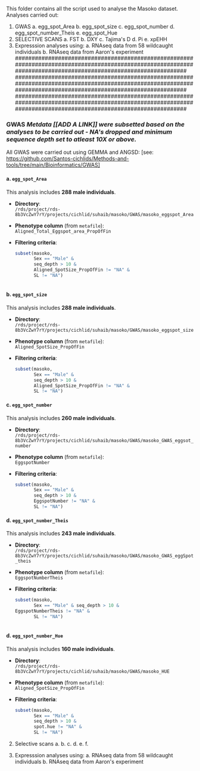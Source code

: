 This folder contains all the script used to analyse the Masoko dataset.
Analyses carried out:
1. GWAS
  a. egg_spot_Area
  b. egg_spot_size
  c. egg_spot_number
  d. egg_spot_number_Theis
  e. egg_spot_Hue
2. SELECTIVE SCANS
  a. FST
  b. DXY
  c. Tajima's D
  d. Pi
  e. xpEHH
3. Expresssion analyses using:
   a. RNAseq data from 58 wildcaught individuals
   b. RNAseq data from Aaron's experiment
################################################################################################################################################################
################################################################################################################################################################
################################################################################################################################################################
### GWAS  _Metdata [[ADD A LINK]] were subsetted based on the analyses to be carried out - NA's dropped and minimum sequence depth set to atleast 10X or above._
All GWAS were carried out using GEMMA and ANGSD: [see: https://github.com/Santos-cichlids/Methods-and-tools/tree/main/Bioinformatics/GWAS]
#### a. `egg_spot_Area`

This analysis includes **288 male individuals**.

- **Directory**:  
  `/rds/project/rds-8b3VcZwY7rY/projects/cichlid/suhaib/masoko/GWAS/masoko_eggspot_Area`

- **Phenotype column** (from `metafile`):  
  `Aligned_Total_Eggspot_area_PropOfFin`

- **Filtering criteria**:  
  ```r
  subset(masoko, 
         Sex == "Male" & 
         seq_depth > 10 & 
         Aligned_SpotSize_PropOfFin != "NA" & 
         SL != "NA")
   
#### b. `egg_spot_size`
This analysis includes **288 male individuals**.

- **Directory**:  
  `/rds/project/rds-8b3VcZwY7rY/projects/cichlid/suhaib/masoko/GWAS/masoko_eggspot_size`

- **Phenotype column** (from `metafile`):  
  `Aligned_SpotSize_PropOfFin`

- **Filtering criteria**:  
  ```r
  subset(masoko, 
         Sex == "Male" & 
         seq_depth > 10 & 
         Aligned_SpotSize_PropOfFin != "NA" & 
         SL != "NA")

#### c. `egg_spot_number`
This analysis includes **260 male individuals**.

- **Directory**:  
  `/rds/project/rds-8b3VcZwY7rY/projects/cichlid/suhaib/masoko/GWAS/masoko_GWAS_eggsot_number`

- **Phenotype column** (from `metafile`):  
  `EggspotNumber`

- **Filtering criteria**:  
  ```r
  subset(masoko, 
         Sex == "Male" & 
         seq_depth > 10 & 
         EggspotNumber != "NA" & 
         SL != "NA")
#### d. `egg_spot_number_Theis`
This analysis includes **243 male individuals**.

- **Directory**:  
  `/rds/project/rds-8b3VcZwY7rY/projects/cichlid/suhaib/masoko/GWAS/masoko_GWAS_eggSpot_theis`

- **Phenotype column** (from `metafile`):  
  `EggspotNumberTheis`

- **Filtering criteria**:  
  ```r
  subset(masoko, 
         Sex == "Male" & seq_depth > 10 &
  EggspotNumberTheis != "NA" & 
         SL != "NA")
 
#### d. `egg_spot_number_Hue`
This analysis includes **160 male individuals**.

- **Directory**:  
  `/rds/project/rds-8b3VcZwY7rY/projects/cichlid/suhaib/masoko/GWAS/masoko_HUE`

- **Phenotype column** (from `metafile`):  
  `Aligned_SpotSize_PropOfFin`

- **Filtering criteria**:  
  ```r
  subset(masoko, 
         Sex == "Male" & 
         seq_depth > 10 & 
         spot.hue != "NA" & 
         SL != "NA")

2. Selective scans
   a.
   b.
   c.
   d.
   e.
   f.
   
3. Expresssion analyses using:
   a. RNAseq data from 58 wildcaught individuals
   b. RNAseq data from Aaron's experiment
